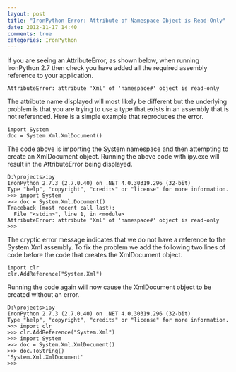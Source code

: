 ```yaml
---
layout: post
title: "IronPython Error: Attribute of Namespace Object is Read-Only"
date: 2012-11-17 14:40
comments: true
categories: IronPython
---
```


If you are seeing an AttributeError, as shown below, when running IronPython 2.7 then check you have added all the required assembly reference to your application.

    AttributeError: attribute 'Xml' of 'namespace#' object is read-only

The attribute name displayed will most likely be different but the underlying problem is that you are trying to use a type that exists in an assembly that is not referenced. Here is a simple example that reproduces the error.

    import System
    doc = System.Xml.XmlDocument()

The code above is importing the System namespace and then attempting to create an XmlDocument object. Running the above code with ipy.exe will result in the AttributeError being displayed.

	D:\projects>ipy
	IronPython 2.7.3 (2.7.0.40) on .NET 4.0.30319.296 (32-bit)
	Type "help", "copyright", "credits" or "license" for more information.
	>>> import System
	>>> doc = System.Xml.Document()
	Traceback (most recent call last):
	  File "<stdin>", line 1, in <module>
	AttributeError: attribute 'Xml' of 'namespace#' object is read-only
	>>>

The cryptic error message indicates that we do not have a reference to the System.Xml assembly. To fix the problem we add the following two lines of code before the code that creates the XmlDocument object.

    import clr
    clr.AddReference("System.Xml")
    
Running the code again will now cause the XmlDocument object to be created without an error.
    
	D:\projects>ipy
	IronPython 2.7.3 (2.7.0.40) on .NET 4.0.30319.296 (32-bit)
	Type "help", "copyright", "credits" or "license" for more information.
	>>> import clr
	>>> clr.AddReference("System.Xml")
	>>> import System
	>>> doc = System.Xml.XmlDocument()
	>>> doc.ToString()
	'System.Xml.XmlDocument'
	>>>
